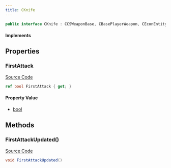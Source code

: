 ```yaml
---
title: CKnife
---
```


```csharp
public interface CKnife : CCSWeaponBase, CBasePlayerWeapon, CEconEntity, CBaseFlex, CBaseAnimGraph, CBaseModelEntity, CBaseEntity, CEntityInstance, ISchemaClass<CEntityInstance>, ISchemaClass<CBaseEntity>, ISchemaClass<CBaseModelEntity>, ISchemaClass<CBaseAnimGraph>, ISchemaClass<CBaseFlex>, ISchemaClass<CEconEntity>, ISchemaClass<CBasePlayerWeapon>, ISchemaClass<CCSWeaponBase>, ISchemaClass<CKnife>, ISchemaField, ISchemaClass, INativeHandle
```

#### Implements

## Properties

### FirstAttack

[Source Code](https://github.com/swiftly-solution/swiftlys2/blob/beta/managed/src/SwiftlyS2.Generated/Schemas/Interfaces/CKnife.cs#L16)

```csharp
ref bool FirstAttack { get; }
```

#### Property Value

- [bool](https://learn.microsoft.com/dotnet/api/system.boolean)

## Methods

### FirstAttackUpdated()

[Source Code](https://github.com/swiftly-solution/swiftlys2/blob/beta/managed/src/SwiftlyS2.Generated/Schemas/Interfaces/CKnife.cs#L18)

```csharp
void FirstAttackUpdated()
```

